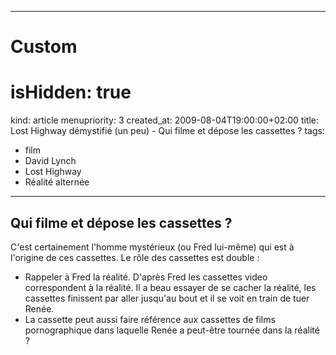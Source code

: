 -----

# Custom 
# isHidden: true
kind: article
menupriority: 3
created_at: 2009-08-04T19:00:00+02:00
title: Lost Highway démystifié (un peu) - Qui filme et dépose les cassettes ?
tags:
  - film
  - David Lynch
  - Lost Highway
  - Réalité alternée

-----

## Qui filme et dépose les cassettes ?



C'est certainement l'homme mystérieux (ou Fred lui-même) qui est à l'origine de ces cassettes.
Le rôle des cassettes est double : 


+ Rappeler à Fred la réalité. D'après Fred les cassettes video correspondent à la réalité.  Il a beau essayer de se cacher la réalité, les cassettes finissent par aller jusqu'au bout et il se voit en train de tuer Renée.
+ La cassette peut aussi faire référence aux cassettes de films pornographique dans laquelle Renée a peut-être tournée dans la réalité ?
